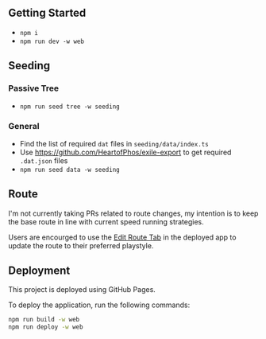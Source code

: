 ## Getting Started

- `npm i`
- `npm run dev -w web`

## Seeding

### Passive Tree

- `npm run seed tree -w seeding`

### General

- Find the list of required `dat` files in `seeding/data/index.ts`
- Use https://github.com/HeartofPhos/exile-export to get required `.dat.json` files
- `npm run seed data -w seeding`

## Route

I'm not currently taking PRs related to route changes, my intention is to keep the base route in line with current speed running strategies.

Users are encourged to use the [Edit Route Tab](https://heartofphos.github.io/exile-leveling/#/edit-route) in the deployed app to update the route to their preferred playstyle.

## Deployment

This project is deployed using GitHub Pages.

To deploy the application, run the following commands:

```bash
npm run build -w web
npm run deploy -w web
```
